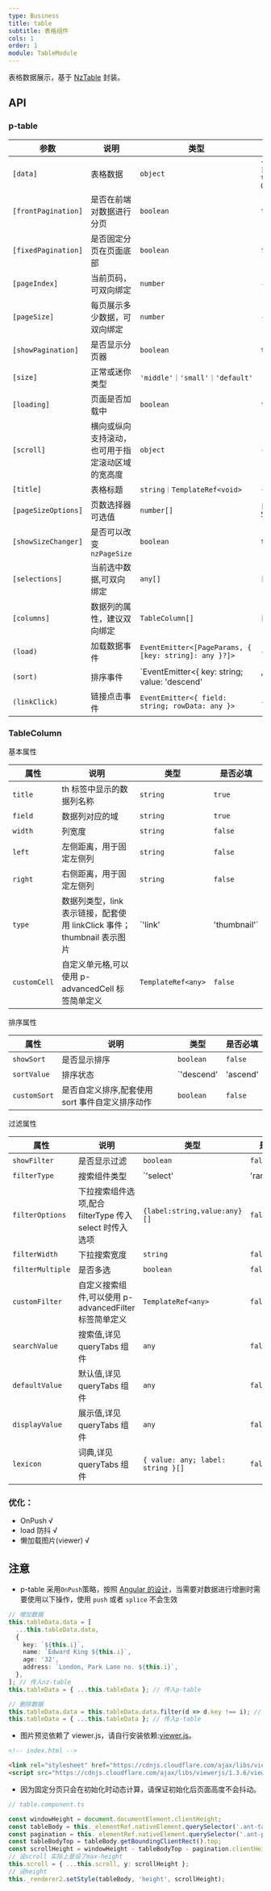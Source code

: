```yaml
---
type: Business
title: table
subtitle: 表格组件
cols: 1
order: 1
module: TableModule
---
```


表格数据展示，基于 [NzTable](https://ng.ant.design/components/table/zh) 封装。

## API

### p-table

| 参数                | 说明                                             | 类型                                                                | 默认值                       |
| ------------------- | ------------------------------------------------ | ------------------------------------------------------------------- | ---------------------------- |
| `[data]`            | 表格数据                                         | `object`                                                            | `{ data: [], totalSize: 0 }` |
| `[frontPagination]` | 是否在前端对数据进行分页                         | `boolean`                                                           | `false`                      |
| `[fixedPagination]` | 是否固定分页在页面底部                           | `boolean`                                                           | `false`                      |
| `[pageIndex]`       | 当前页码，可双向绑定                             | `number`                                                            | -                            |
| `[pageSize]`        | 每页展示多少数据，可双向绑定                     | `number`                                                            | -                            |
| `[showPagination]`  | 是否显示分页器                                   | `boolean`                                                           | `true`                       |
| `[size]`            | 正常或迷你类型                                   | `'middle'｜'small'｜'default'`                                      | `'default'`                  |
| `[loading]`         | 页面是否加载中                                   | `boolean`                                                           | `false`                      |
| `[scroll]`          | 横向或纵向支持滚动，也可用于指定滚动区域的宽高度 | `object`                                                            | -                            |
| `[title]`           | 表格标题                                         | `string｜TemplateRef<void>`                                         | -                            |
| `[pageSizeOptions]` | 页数选择器可选值                                 | `number[]`                                                          | `[10, 30, 50, 100]`          |
| `[showSizeChanger]` | 是否可以改变 `nzPageSize`                        | `boolean`                                                           | `true`                       |
| `[selections]`      | 当前选中数据,可双向绑定                          | `any[]`                                                             | `[]`                         |
| `[columns]`         | 数据列的属性，建议双向绑定                       | `TableColumn[]`                                                     | `[]`                         |
| `(load)`            | 加载数据事件                                     | `EventEmitter<[PageParams, { [key: string]: any }?]>`               | -                            |
| `(sort)`            | 排序事件                                         | `EventEmitter<{ key: string; value: 'descend' | 'ascend' | null }>` | -                            |
| `(linkClick)`       | 链接点击事件                                     | `EventEmitter<{ field: string; rowData: any }>`                     | -                            |

### TableColumn

基本属性

| 属性         | 说明                                                                   | 类型                   | 是否必填 |
| ------------ | ---------------------------------------------------------------------- | ---------------------- | -------- |
| `title`      | th 标签中显示的数据列名称                                              | `string`               | `true`   |
| `field`      | 数据列对应的域                                                         | `string`               | `true`   |
| `width`      | 列宽度                                                                 | `string`               | `false`  |
| `left`       | 左侧距离，用于固定左侧列                                               | `string`               | `false`  |
| `right`      | 右侧距离，用于固定左侧列                                               | `string`               | `false`  |
| `type`       | 数据列类型，link 表示链接，配套使用 linkClick 事件；thumbnail 表示图片 | `'link' | 'thumbnail'` | `false`  |
| `customCell` | 自定义单元格,可以使用 p-advancedCell 标签简单定义                      | `TemplateRef<any>`     | `false`  |

排序属性

| 属性         | 说明                                            | 类型                          | 是否必填 |
| ------------ | ----------------------------------------------- | ----------------------------- | -------- |
| `showSort`   | 是否显示排序                                    | `boolean`                     | `false`  |
| `sortValue`  | 排序状态                                        | `'descend' | 'ascend' | null` | `false`  |
| `customSort` | 是否自定义排序,配套使用 sort 事件自定义排序动作 | `boolean`                     | `false`  |

过滤属性

| 属性             | 说明                                                    | 类型                              | 是否必填 |
| ---------------- | ------------------------------------------------------- | --------------------------------- | -------- |
| `showFilter`     | 是否显示过滤                                            | `boolean`                         | `false`  |
| `filterType`     | 搜索组件类型                                            | `'select'|'rangePicker'|'input'`  | `false`  |
| `filterOptions`  | 下拉搜索组件选项,配合 filterType 传入 select 时传入选项 | `{label:string,value:any}[]`      | `false`  |
| `filterWidth`    | 下拉搜索宽度                                            | `string`                          | `false`  |
| `filterMultiple` | 是否多选                                                | `boolean`                         | `false`  |
| `customFilter`   | 自定义搜索组件,可以使用 p-advancedFilter 标签简单定义   | `TemplateRef<any>`                | `false`  |
| `searchValue`    | 搜索值,详见 queryTabs 组件                              | `any`                             | `false`  |
| `defaultValue`   | 默认值,详见 queryTabs 组件                              | `any`                             | `false`  |
| `displayValue`   | 展示值,详见 queryTabs 组件                              | `any`                             | `false`  |
| `lexicon`        | 词典,详见 queryTabs 组件                                | `{ value: any; label: string }[]` | `false`  |

### 优化：

- OnPush √
- load 防抖 √
- 懒加载图片(viewer) √

## 注意

- p-table 采用`OnPush`策略，按照 [Angular 的设计](https://angular.io/guide/lifecycle-hooks#onchanges)，当需要对数据进行增删时需要使用以下操作，使用 `push` 或者 `splice` 不会生效

```typescript
// 增加数据
this.tableData.data = [
  ...this.tableData.data,
  {
    key: `${this.i}`,
    name: `Edward King ${this.i}`,
    age: '32',
    address: `London, Park Lane no. ${this.i}`,
  },
]; // 传入nz-table
this.tableData = { ...this.tableData }; // 传入p-table

// 删除数据
this.tableData.data = this.tableData.data.filter(d => d.key !== i); // 传入nz-table
this.tableData = { ...this.tableData }; // 传入p-table
```

- 图片预览依赖了 viewer.js，请自行安装依赖:[viewer.js](https://github.com/fengyuanchen/viewerjs)。

```html
<!-- index.html -->

<link rel="stylesheet" href="https://cdnjs.cloudflare.com/ajax/libs/viewerjs/1.3.6/viewer.min.css" />
<script src="https://cdnjs.cloudflare.com/ajax/libs/viewerjs/1.3.6/viewer.min.js" type="text/javascript"></script>
```

- 因为固定分页只会在初始化时动态计算，请保证初始化后页面高度不会抖动。

```typescript
// table.component.ts

const windowHeight = document.documentElement.clientHeight;
const tableBody = this._elementRef.nativeElement.querySelector('.ant-table-body');
const pagination = this._elementRef.nativeElement.querySelector('.ant-pagination');
const tableBodyTop = tableBody.getBoundingClientRect().top;
const scrollHeight = windowHeight - tableBodyTop - pagination.clientHeight + 'px';
// 设scroll 实际上是设了max-height
this.scroll = { ...this.scroll, y: scrollHeight };
// 设height
this._renderer2.setStyle(tableBody, 'height', scrollHeight);
```
